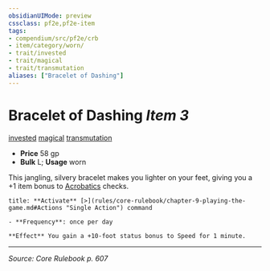 ```yaml
---
obsidianUIMode: preview
cssclass: pf2e,pf2e-item
tags:
- compendium/src/pf2e/crb
- item/category/worn/
- trait/invested
- trait/magical
- trait/transmutation
aliases: ["Bracelet of Dashing"]
---
```

# Bracelet of Dashing *Item 3*  
[invested](invested.md "Invested Item Trait")  [magical](magical.md "Magical Item Trait")  [transmutation](transmutation.md "Transmutation School Trait")  

- **Price** 58 gp
- **Bulk** L; **Usage** worn

This jangling, silvery bracelet makes you lighter on your feet, giving you a +1 item bonus to [Acrobatics](skills.md#Acrobatics) checks.

```ad-embed-ability
title: **Activate** [>](rules/core-rulebook/chapter-9-playing-the-game.md#Actions "Single Action") command

- **Frequency**: once per day

**Effect** You gain a +10-foot status bonus to Speed for 1 minute.
```


---
*Source: Core Rulebook p. 607*